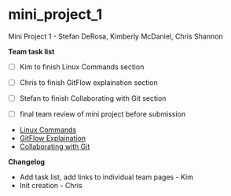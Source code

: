 # mini_project_1
Mini Project 1 - Stefan DeRosa, Kimberly McDaniel, Chris Shannon

**Team task list**
- [ ] Kim to finish Linux Commands section
- [ ] Chris to finish GitFlow explaination section
- [ ] Stefan to finish Collaborating with Git section
- [ ] final team review of mini project before submission


* [Linux Commands](/Vi.md)
* [GitFlow Explaination](/gitFlow.md)
* [Collaborating with Git](/gitCollab.md)


**Changelog**
* Add task list, add links to individual team pages - Kim
* Init creation - Chris

